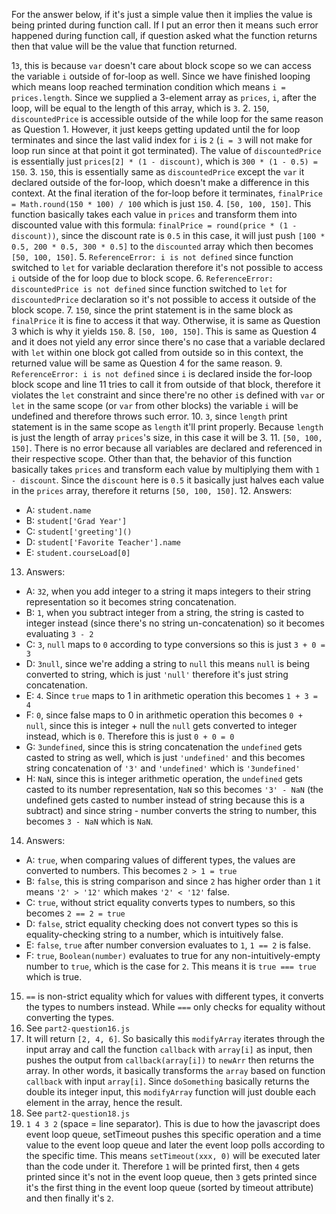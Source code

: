 For the answer below, if it's just a simple value then it implies the value is being printed during function call. If I put an error then it means such error happened during function call, if question asked what the function returns then that value will be the value that function returned.

1`3`, this is because `var` doesn't care about block scope so we can access the variable `i` outside of for-loop as well. Since we have finished looping which means loop reached termination condition which means `i = prices.length`. Since we supplied a 3-element array as `prices`, `i`, after the loop, will be equal to the length of this array, which is `3`.
2. `150`, `discountedPrice` is accessible outside of the while loop for the same reason as Question 1. However, it just keeps getting updated until the for loop terminates and since the last valid index for `i` is `2` (`i = 3` will not make for loop run since at that point it got terminated). The value of `discountedPrice` is essentially just `prices[2] * (1 - discount)`, which is `300 * (1 - 0.5) = 150`.
3. `150`, this is essentially same as `discountedPrice` except the `var` it declared outside of the for-loop, which doesn't make a difference in this context. At the final iteration of the for-loop before it terminates, `finalPrice = Math.round(150 * 100) / 100` which is just `150`.
4. `[50, 100, 150]`. This function basically takes each value in `prices` and transform them into discounted value with this formula: `finalPrice = round(price * (1 - discount))`, since the discount rate is `0.5` in this case, it will just push `[100 * 0.5, 200 * 0.5, 300 * 0.5]` to the `discounted` array which then becomes `[50, 100, 150]`.
5. `ReferenceError: i is not defined` since function switched to `let` for variable declaration therefore it's not possible to access `i` outside of the for loop due to block scope.
6. `ReferenceError: discountedPrice is not defined` since function switched to `let` for `discountedPrice` declaration so it's not possible to access it outside of the block scope.
7. `150`, since the print statement is in the same block as `finalPrice` it is fine to access it that way. Otherwise, it is same as Question 3 which is why it yields `150`.
8. `[50, 100, 150]`. This is same as Question 4 and it does not yield any error since there's no case that a variable declared with `let` within one block got called from outside so in this context, the returned value will be same as Question 4 for the same reason.
9. `ReferenceError: i is not defined` since `i` is declared inside the for-loop block scope and line 11 tries to call it from outside of that block, therefore it violates the `let` constraint and since there're no other `i`s defined with `var` or `let` in the same scope (or `var` from other blocks) the variable `i` will be undefined and therefore throws such error.
10. `3`, since `length` print statement is in the same scope as `length` it'll print properly. Because `length` is just the length of array `prices`'s size, in this case it will be 3.
11. `[50, 100, 150]`. There is no error because all variables are declared and referenced in their respective scope. Other than that, the behavior of this function basically takes `prices` and transform each value by multiplying them with `1 - discount`. Since the `discount` here is `0.5` it basically just halves each value in the `prices` array, therefore it returns `[50, 100, 150]`.
12. Answers:
- A: `student.name`
- B: `student['Grad Year']`
- C: `student['greeting']()`
- D: `student['Favorite Teacher'].name`
- E: `student.courseLoad[0]`
13. Answers:
- A: `32`, when you add integer to a string it maps integers to their string representation so it becomes string concatenation.
- B: `1`, when you subtract integer from a string, the string is casted to integer instead (since there's no string un-concatenation) so it becomes evaluating `3 - 2`
- C: `3`, `null` maps to `0` according to type conversions so this is just `3 + 0 = 3`
- D: `3null`, since we're adding a string to `null` this means `null` is being converted to string, which is just `'null'` therefore it's just string concatenation.
- E: `4`. Since `true` maps to 1 in arithmetic operation this becomes `1 + 3 = 4`
- F: `0`, since false maps to 0 in arithmetic operation this becomes `0 + null`, since this is integer + null the `null` gets converted to integer instead, which is `0`. Therefore this is just `0 + 0 = 0`
- G: `3undefined`, since this is string concatenation the `undefined` gets casted to string as well, which is just `'undefined'` and this becomes string concatenation of `'3'` and `'undefined'` which is `'3undefined'`
- H: `NaN`, since this is integer arithmetic operation, the `undefined` gets casted to its number representation, `NaN` so this becomes `'3' - NaN` (the undefined gets casted to number instead of string because this is a subtract) and since string - number converts the string to number, this becomes `3 - NaN` which is `NaN`.
14. Answers:
- A: `true`, when comparing values of different types, the values are converted to numbers. This becomes `2 > 1 = true`
- B: `false`, this is string comparison and since `2` has higher order than `1` it means `'2' > '12'` which makes `'2' < '12'` false.
- C: `true`, without strict equality converts types to numbers, so this becomes `2 == 2 = true`
- D: `false`, strict equality checking does not convert types so this is equality-checking string to a number, which is intuitively false.
- E: `false`, `true` after number conversion evaluates to `1`, `1 == 2` is false.
- F: `true`, `Boolean(number)` evaluates to true for any non-intuitively-empty number to `true`, which is the case for `2`. This means it is `true === true` which is true.
15. `==` is non-strict equality which for values with different types, it converts the types to numbers instead. While `===` only checks for equality without converting the types.
16. See `part2-question16.js`
17. It will return `[2, 4, 6]`. So basically this `modifyArray` iterates through the input array and call the function `callback` with `array[i]` as input, then pushes the output from `callback(array[i])` to `newArr` then returns the array. In other words, it basically transforms the `array` based on function `callback` with input `array[i]`. Since `doSomething` basically returns the double its integer input, this `modifyArray` function will just double each element in the array, hence the result.
18. See `part2-question18.js`
19. `1 4 3 2` (space = line separator). This is due to how the javascript does event loop queue, setTimeout pushes this specific operation and a time value to the event loop queue and later the event loop polls according to the specific time. This means `setTimeout(xxx, 0)` will be executed later than the code under it. Therefore `1` will be printed first, then `4` gets printed since it's not in the event loop queue, then `3` gets printed since it's the first thing in the event loop queue (sorted by timeout attribute) and then finally it's `2`.
